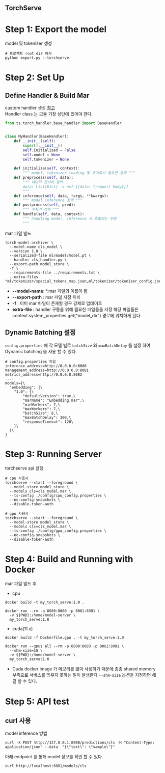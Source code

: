 TorchServe
---

# Step 1: Export the model
model 및 tokenizer 생성
```shell
# 프로젝트 root dir 에서
python export.py --torchserve
```
# Step 2: Set Up
## Define Handler & Build Mar
custom handler 생성 [참고](https://pytorch.org/serve/custom_service.html)   
Handler class 는 모듈 가장 상단에 있어야 한다.
```python
from ts.torch_handler.base_handler import BaseHandler


class MyHandler(BaseHandler):
    def __init__(self):
        super().__init__()
        self.initialized = False
        self.model = None
        self.tokenizer = None
    
    def initialize(self, context):
        """ model, tokenizer loading 및 초기화시 필요한 동작 """
    def preprocess(self, data):
        """ 데이터 전처리 정의
        data: List[Dict] -> ex) [{data: {request body}}] 
        """
    def inference(self, data, *args, **kwargs):
        """ model inference 정의 """
    def postprocess(self, pred):
        """ 후처리 정의 """
    def handle(self, data, context):
        """ handling model, inference 시 호출되는 부분
        """
```
mar 파일 빌드
```shell
torch-model-archiver \
  --model-name cls_model \
  --version 1.0 \
  --serialized-file ml/model/model.pt \
  --handler cls_handler.py \
  --export-path model_store \
  -f \
  --requirements-file ../requirements.txt \
  --extra-files "ml/tokenizer/special_tokens_map.json,ml/tokenizer/tokenizer_config.json,ml/tokenizer/vocab.txt"
```
* __--model-name__: *.mar 파일의 이름이 됨
* __--export-path__ : mar 파일 저장 위치
* __-f__ : 이미 mar 파일이 존재할 경우 강제로 업데이트 
* __extra-file__ : handler 구동을 위해 필요한 파일들을 지정 해당 파일들은 context.system_properties.get("model_dir") 경로에 위치하게 된다.

## Dynamic Batching 설정
`config.properties` 에 각 모델 별로 `batchSize` 와 `maxBatchDelay` 를 설정 하여 Dynamic batching 을 사용 할 수 있다.
```shell
# config.properties 파일
inference_address=http://0.0.0.0:8080
management_address=http://0.0.0.0:8081
metrics_address=http://0.0.0.0:8082
....
models={\
  "embedding": {\
    "1.0": {\
        "defaultVersion": true,\
        "marName": "Embedding.mar",\
        "minWorkers": 7,\
        "maxWorkers": 7,\
        "batchSize": 8,\
        "maxBatchDelay": 300,\
        "responseTimeout": 120\
    }\
  }\
}
```

# Step 3: Running Server
torchserve api 실행
```shell
# cpu 사용시
torchserve --start --foreground \
  --model-store model_store \
  --models cls=cls_model.mar \
  --ts-config ./config/cpu_config.properties \
  --no-config-snapshots \
  --disable-token-auth

# gpu 사용시
torchserve --start --foreground \
  --model-store model_store \
  --models cls=cls_model.mar \
  --ts-config ./config/gpu_config.properties \
  --no-config-snapshots \
  --disable-token-auth
```

# Step 4: Build and Running with Docker
mar 파일 빌드 후 
* cpu
```shell
docker build -t my_torch_serve:1.0 .

docker run --rm -p 8080:8080 -p 8081:8081 \
  -v ${PWD}:/home/model-server \
  my_torch_serve:1.0
```
* cuda(11.x)
```shell
docker build -f Dockerfile.gpu . -t my_torch_serve:1.0

docker run --gpus all --rm -p 8080:8080 -p 8081:8081 \
  --shm-size=1G \
  -v ${PWD}:/home/model-server \
  my_torch_serve:1.0
```
* Cuda docker image 가 메모리를 많이 사용하기 때문에 종종 shared memory 부족으로 서비스를 띄우지 못하는 일이 발생한다 `--shm-size` 옵션을 지정하면 해결 할 수 있다.

# Step 5: API test
## curl 사용
model inference 방법
```shell
curl -X POST http://127.0.0.1:8080/predictions/cls -H "Content-Type: application/json" --data  "{\"text\": \"sample\"}"
```
아래 endpoint 를 통해 model 정보를 확인 할 수 있다.
```shell
curl http://localhost:8081/models/cls
```
